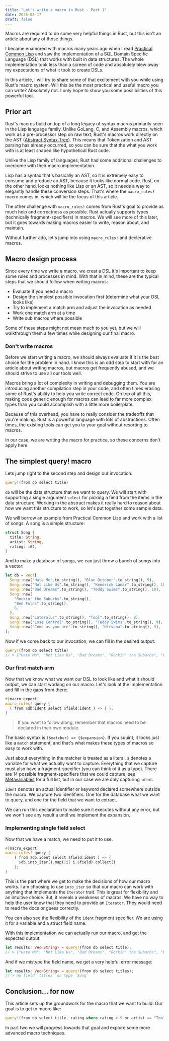 ```yaml
---
title: "Let's write a macro in Rust - Part 1"
date: 2025-08-17
draft: false
---
```

Macros are required to do some very helpful things in Rust, but this isn't an article about any of those things.

I became enamored with macros many years ago when I read [Practical Common Lisp](https://gigamonkeys.com/book/) and saw the implementation of a SQL Domain Specific Language (DSL) that works with built in data structures. The whole implementation took less than a screen of code and absolutely blew away my expectations of what it took to create DSLs.

In this article, I will try to share some of that excitement with you while using Rust's macro system. Will this be the most practical and useful macro you can write? Absolutely not. I only hope to show you some possibilities of this powerful tool.

## Prior art

Rust's macros build on top of a long legacy of syntax macros primarily seen in the Lisp language family. Unlike GoLang, C, and Assembly macros, which work as a pre-processor step on raw text, Rust's macros work directly on the AST ([Abstract Syntax Tree](https://en.wikipedia.org/wiki/Abstract_syntax_tree)). This means that Tokenization and AST parsing has already occurred, so you can be sure that the what you work with is at least shaped like hypothetical Rust code.

Unlike the Lisp family of languages, Rust had some additional challenges to overcome with their macro implementation.

Lisp has a syntax that's basically an AST, so it is extremely easy to consume and produce an AST, because it looks like normal code. Rust, on the other hand, looks nothing like Lisp or an AST, so it needs a way to elegantly handle these conversion steps. That's where the `macro_rules!` macro comes in, which will be the focus of this article.

The other challenge with `macro_rules!` comes from Rust's goal to provide as much help and correctness as possible. Rust actually supports types (technically fragment-specifiers) in macros. We will see more of this later, but it goes towards making macros easier to write, reason about, and maintain.

Without further ado, let's jump into using `macro_rules!` and declerative macros.

## Macro design process

Since every time we write a macro, we creat a DSL it's important to keep some rules and processes in mind. With that in mind, these are the typical steps that we should follow when writing macros:

- Evaluate if you need a macro
- Design the simplest possible invocation first (determine what your DSL looks like)
- Try to implement a match arm and adjust the invocation as needed
- Work one match arm at a time
- Write sub macros where possible

Some of these steps might not mean much to you yet, but we will walkthrough them a few times while designing our final macro.

### Don't write macros

Before we start writing a macro, we should always evaluate if it is the best choice for the problem in hand. I know this is an odd step to start with for an article about writing macros, but macros get frequently abused, and we should strive to use all our tools well.

Macros bring a lot of complexity in writing and debugging them. You are introducing another compilation step in your code, and often times erasing some of Rust's ability to help you write correct code. On top of all this, making code generic enough for macros can lead to far more complex types than you could accomplish with a little more boilerplate.

Because of this overhead, you have to really consider the tradeoffs that you're making. Rust is a powerful language with lots of abstractions. Often times, the existing tools can get you to your goal without resorting to macros.

In our case, we are writing the macro for practice, so these concerns don't apply here.

## The simplest query! macro

Lets jump right to the second step and design our invocation:

```rust
query!(from db select title)
```

`db` will be the data structure that we want to query. We will start with supporting a single argument `select` for picking a field from the items in the data structure. Working in the abstract makes it really hard to reason about how we want this structure to work, so let's put together some sample data.

We will borrow an example from Practical Common Lisp and work with a list of songs. A song is a simple structure:

```rust
struct Song {
  title: String,
  artist: String,
  rating: i64,
}
```

And to make a database of songs, we can just throw a bunch of songs into a vector:

```rust
let db = vec![
  Song::new("Hate Me".to_string(), "Blue October".to_string(), 9),
  Song::new("Not Like Us".to_string(), "Kendrick Lamar".to_string(), 10),
  Song::new("Bad Dreams".to_string(), "Teddy Swims".to_string(), 10),
  Song::new(
    "Rockin' the Suburbs".to_string(),
    "Ben Folds".to_string(),
    6,
  ),
  Song::new("Lateralus".to_string(), "Tool".to_string(), 8),
  Song::new("Lose Control".to_string(), "Teddy Swims".to_string(), 9),
  Song::new("Come as you are".to_string(), "Nirvana".to_string(), 9),
];
```

Now if we come back to our invocation, we can fill in the desired output:

```rust
query!(from db select title)
// > ["Hate Me", "Not Like Us", "Bad Dreams", "Rockin' the Suburbs", "Lateralus", "Lose Control", "Come as you are"]
```

### Our first match arm

Now that we know what we want our DSL to look like and what it should output, we can start working on our macro. Let's look at the implementation and fill in the gaps from there:

```rust
#[macro_export]
macro_rules! query {
  ( from $db:ident select $field:ident ) => { };
}
```

> If you want to follow along, remember that macros need to be declared in their own module.

The basic syntax is `($matcher) => {$expansion}`. If you squint, it looks just like a `match` statement, and that's what makes these types of macros so easy to work with.

Just about everything in the matcher is treated as a literal. `$` denotes a variable for what we actually want to capture. Everything that we capture must also have a fragment-specifier (you can think of it as a type). There are 14 possible fragment-specifiers that we could capture, see [Metavariables](https://doc.rust-lang.org/reference/macros-by-example.html#metavariables) for a full list, but in our case we are only capturing `ident`.

`ident` denotes an actual identifier or keyword declared somewhere outside the macro. We capture two identifiers. One for the database what we want to query, and one for the field that we want to extract.

We can run this declaration to make sure it executes without any error, but we won't see any result a until we implement the expansion.

### Implementing single field select

Now that we have a match, we need to put it to use.

  ```rust
  #[macro_export]
  macro_rules! query {
      ( from $db:ident select $field:ident ) => {
        $db.into_iter().map(|i| i.$field).collect()
      };
  }
```

This is the part where we get to make the decisions of how our macro works. I am choosing to use `into_iter` so that our macro can work with anything that implements the `Iterator` trait. This is great for flexibility and an intuitive choice. But, it reveals a weakness of macros. We have no way to help the user know that they need to provide an `Iterator`. They would need to read the docs or guess correctly.

You can also see the flexibility of the `ident` fragment specifier. We are using it for a variable and a struct field name.

With this implementation we can actually run our macro, and get the expected output:

```rust
let results: Vec<String> = query!(from db select title);
// > ["Hate Me", "Not Like Us", "Bad Dreams", "Rockin' the Suburbs", "Lateralus", "Lose Control", "Come as you are"]
```

And if we mistype the field name, we get a very helpful error message:

```rust
let results: Vec<String> = query!(from db select titles);
// > no field `titles` on type `Song`
```

## Conclusion... for now

This article sets up the groundwork for the macro that we want to build. Our goal is to get to macro like:

```rust
query!(from db select title, rating where rating > 9 or artist == "Tool");
```

In part two we will progress towards that goal and explore some more advanced macro techniques.
